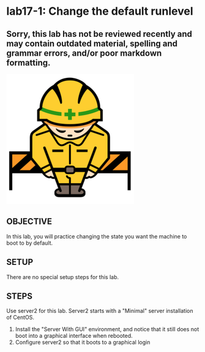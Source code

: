 # lab17-1: Change the default runlevel
## Sorry, this lab has not be reviewed recently and may contain outdated material, spelling and grammar errors, and/or poor markdown formatting.

![Image of construction sign](../images/ConstructionSign.png)

## OBJECTIVE

In this lab, you will practice changing the state you want the machine to
boot to by default.

## SETUP

There are no special setup steps for this lab.

## STEPS

Use server2 for this lab.  Server2 starts with a "Minimal" server installation
of CentOS.

1.  Install the "Server With GUI" environment, and notice that it 
    still does not boot into a graphical interface when rebooted.
2.  Configure server2 so that it boots to a graphical login
